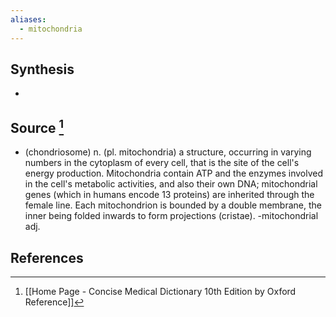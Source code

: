```yaml
---
aliases:
  - mitochondria
---
```

## Synthesis
- 
## Source [^1]
- (chondriosome) n. (pl. mitochondria) a structure, occurring in varying numbers in the cytoplasm of every cell, that is the site of the cell's energy production. Mitochondria contain ATP and the enzymes involved in the cell's metabolic activities, and also their own DNA; mitochondrial genes (which in humans encode 13 proteins) are inherited through the female line. Each mitochondrion is bounded by a double membrane, the inner being folded inwards to form projections (cristae). -mitochondrial adj.
## References

[^1]: [[Home Page - Concise Medical Dictionary 10th Edition by Oxford Reference]]